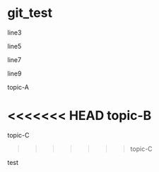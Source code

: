 # git_test

line3

line5

line7

line9

topic-A

<<<<<<< HEAD
topic-B
=======
topic-C
>>>>>>> topic-C

test
